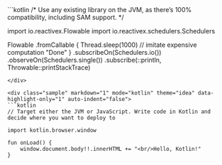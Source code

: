 <div class="sample" markdown="1" mode="kotlin" theme="idea" data-highlight-only="1" auto-indent="false">
```kotlin
/*
 Use any existing library on the JVM, as there’s 100%
 compatibility, including SAM support.
*/

import io.reactivex.Flowable
import io.reactivex.schedulers.Schedulers

Flowable
    .fromCallable {
        Thread.sleep(1000) //  imitate expensive computation
        "Done"
    }
    .subscribeOn(Schedulers.io())
    .observeOn(Schedulers.single())
    .subscribe(::println, Throwable::printStackTrace)
```
</div>

<div class="sample" markdown="1" mode="kotlin" theme="idea" data-highlight-only="1" auto-indent="false">
```kotlin
// Target either the JVM or JavaScript. Write code in Kotlin and decide where you want to deploy to

import kotlin.browser.window

fun onLoad() {
    window.document.body!!.innerHTML += "<br/>Hello, Kotlin!"
}
```
</div>
